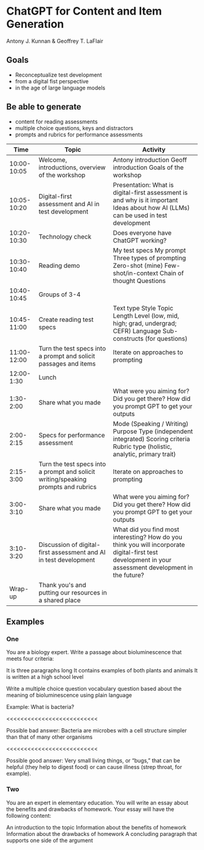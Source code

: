 # ChatGPT for Content and Item Generation

Antony J. Kunnan & Geoffrey T. LaFlair

## Goals
- Reconceptualize test development 
- from a digital fist perspective
- in the age of large language models

## Be able to generate 
- content for reading assessments
- multiple choice questions, keys and distractors
- prompts and rubrics for performance assessments

| Time        | Topic                                                                              | Activity                                                                                                                                               |
|-------------|------------------------------------------------------------------------------------|--------------------------------------------------------------------------------------------------------------------------------------------------------|
| 10:00-10:05 | Welcome, introductions, overview of the workshop                                   | Antony introduction Geoff introduction Goals of the workshop	                                                                                           |
| 10:05-10:20 | Digital-first assessment and AI in test development                                | Presentation: What is digital-first assessment is and why is it important Ideas about how AI (LLMs) can be used in test development                    |
| 10:20-10:30 | Technology check                                                                   | Does everyone have ChatGPT working?                                                                                                                    |
| 10:30-10:40 | Reading demo                                                                       | My test specs My prompt Three types of prompting Zero-shot (mine) Few-shot/in-context Chain of thought Questions                                       |
| 10:40-10:45 | Groups of 3-4                                                                      |                                                                                                                                                        |
| 10:45-11:00 | Create reading test specs                                                          | Text type Style Topic Length Level (low, mid, high; grad, undergrad; CEFR) Language Sub-constructs (for questions)                                     |
| 11:00-12:00 | Turn the test specs into a prompt and solicit passages and items                   | Iterate on approaches to prompting                                                                                                                     |
| 12:00-1:30  | Lunch                                                                              |                                                                                                                                                        |
| 1:30-2:00   | Share what you made                                                                | What were you aiming for? Did you get there? How did you prompt GPT to get your outputs                                                                |
| 2:00-2:15   | Specs for performance assessment                                                   | Mode (Speaking / Writing) Purpose Type (independent integrated) Scoring criteria Rubric type (holistic, analytic, primary trait)                       |
| 2:15-3:00   | Turn the test specs into a prompt and solicit writing/speaking prompts and rubrics | Iterate on approaches to prompting                                                                                                                     |
| 3:00-3:10   | Share what you made                                                                | What were you aiming for? Did you get there? How did you prompt GPT to get your outputs                                                                |
| 3:10-3:20   | Discussion of digital-first assessment and AI in test development                  | What did you find most interesting? How do you think you will incorporate digital-first test development in your assessment development in the future? |
| Wrap-up     | Thank you's and putting our resources in a shared place                            |                                                                                                                                                        |


## Examples

### One

You are a biology expert. Write a passage about bioluminescence that meets four criteria:

It is three paragraphs long
It contains examples of both plants and animals
It is written at a high school level


Write a multiple choice question vocabulary question based about the meaning of bioluminescence using plain language

Example:
What is bacteria?

<<<<<<<<<<<<<<<<<<<<<<<<<<

Possible bad answer:
Bacteria are microbes with a cell structure simpler than that of many other organisms

<<<<<<<<<<<<<<<<<<<<<<<<<<

Possible good answer:
Very small living things, or “bugs,” that can be helpful (they help to digest food) or can cause illness (strep throat, for example).


### Two

You are an expert in elementary education. You will write an essay about the benefits and drawbacks of homework. Your essay will have the following content:

An introduction to the topic
Information about the benefits of homework
Information about the drawbacks of homework
A concluding paragraph that supports one side of the argument
